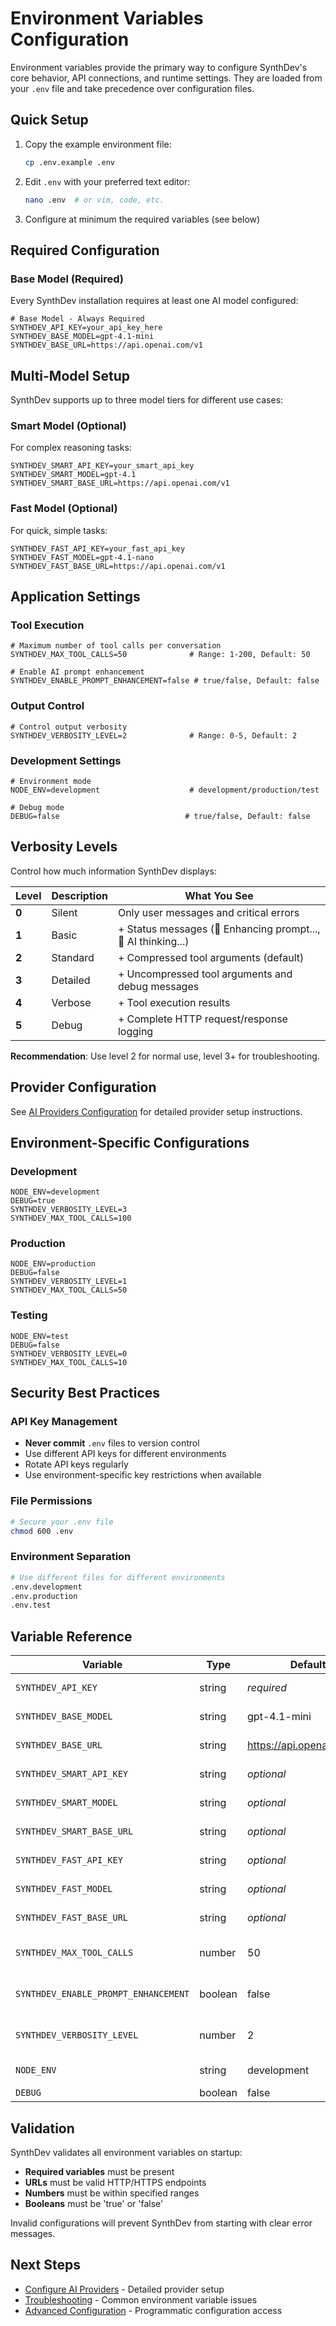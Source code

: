# Environment Variables Configuration

Environment variables provide the primary way to configure SynthDev's core behavior, API connections, and runtime settings. They are loaded from your `.env` file and take precedence over configuration files.

## Quick Setup

1. Copy the example environment file:
   ```bash
   cp .env.example .env
   ```

2. Edit `.env` with your preferred text editor:
   ```bash
   nano .env  # or vim, code, etc.
   ```

3. Configure at minimum the required variables (see below)

## Required Configuration

### Base Model (Required)
Every SynthDev installation requires at least one AI model configured:

```env
# Base Model - Always Required
SYNTHDEV_API_KEY=your_api_key_here
SYNTHDEV_BASE_MODEL=gpt-4.1-mini
SYNTHDEV_BASE_URL=https://api.openai.com/v1
```

## Multi-Model Setup

SynthDev supports up to three model tiers for different use cases:

### Smart Model (Optional)
For complex reasoning tasks:
```env
SYNTHDEV_SMART_API_KEY=your_smart_api_key
SYNTHDEV_SMART_MODEL=gpt-4.1
SYNTHDEV_SMART_BASE_URL=https://api.openai.com/v1
```

### Fast Model (Optional)
For quick, simple tasks:
```env
SYNTHDEV_FAST_API_KEY=your_fast_api_key
SYNTHDEV_FAST_MODEL=gpt-4.1-nano
SYNTHDEV_FAST_BASE_URL=https://api.openai.com/v1
```

## Application Settings

### Tool Execution
```env
# Maximum number of tool calls per conversation
SYNTHDEV_MAX_TOOL_CALLS=50              # Range: 1-200, Default: 50

# Enable AI prompt enhancement
SYNTHDEV_ENABLE_PROMPT_ENHANCEMENT=false # true/false, Default: false
```

### Output Control
```env
# Control output verbosity
SYNTHDEV_VERBOSITY_LEVEL=2              # Range: 0-5, Default: 2
```

### Development Settings
```env
# Environment mode
NODE_ENV=development                    # development/production/test

# Debug mode
DEBUG=false                            # true/false, Default: false
```

## Verbosity Levels

Control how much information SynthDev displays:

| Level | Description | What You See |
|-------|-------------|--------------|
| **0** | Silent | Only user messages and critical errors |
| **1** | Basic | + Status messages (🔄 Enhancing prompt..., 🧠 AI thinking...) |
| **2** | Standard | + Compressed tool arguments (default) |
| **3** | Detailed | + Uncompressed tool arguments and debug messages |
| **4** | Verbose | + Tool execution results |
| **5** | Debug | + Complete HTTP request/response logging |

**Recommendation**: Use level 2 for normal use, level 3+ for troubleshooting.

## Provider Configuration

See [AI Providers Configuration](./providers.md) for detailed provider setup instructions.

## Environment-Specific Configurations

### Development
```env
NODE_ENV=development
DEBUG=true
SYNTHDEV_VERBOSITY_LEVEL=3
SYNTHDEV_MAX_TOOL_CALLS=100
```

### Production
```env
NODE_ENV=production
DEBUG=false
SYNTHDEV_VERBOSITY_LEVEL=1
SYNTHDEV_MAX_TOOL_CALLS=50
```

### Testing
```env
NODE_ENV=test
DEBUG=false
SYNTHDEV_VERBOSITY_LEVEL=0
SYNTHDEV_MAX_TOOL_CALLS=10
```

## Security Best Practices

### API Key Management
- **Never commit** `.env` files to version control
- Use different API keys for different environments
- Rotate API keys regularly
- Use environment-specific key restrictions when available

### File Permissions
```bash
# Secure your .env file
chmod 600 .env
```

### Environment Separation
```bash
# Use different files for different environments
.env.development
.env.production
.env.test
```

## Variable Reference

| Variable | Type | Default | Description |
|----------|------|---------|-------------|
| `SYNTHDEV_API_KEY` | string | *required* | API key for base model |
| `SYNTHDEV_BASE_MODEL` | string | gpt-4.1-mini | Base model name |
| `SYNTHDEV_BASE_URL` | string | https://api.openai.com/v1 | Base model API URL |
| `SYNTHDEV_SMART_API_KEY` | string | *optional* | API key for smart model |
| `SYNTHDEV_SMART_MODEL` | string | *optional* | Smart model name |
| `SYNTHDEV_SMART_BASE_URL` | string | *optional* | Smart model API URL |
| `SYNTHDEV_FAST_API_KEY` | string | *optional* | API key for fast model |
| `SYNTHDEV_FAST_MODEL` | string | *optional* | Fast model name |
| `SYNTHDEV_FAST_BASE_URL` | string | *optional* | Fast model API URL |
| `SYNTHDEV_MAX_TOOL_CALLS` | number | 50 | Maximum tool calls (1-200) |
| `SYNTHDEV_ENABLE_PROMPT_ENHANCEMENT` | boolean | false | Enable prompt enhancement |
| `SYNTHDEV_VERBOSITY_LEVEL` | number | 2 | Output verbosity (0-5) |
| `NODE_ENV` | string | development | Environment mode |
| `DEBUG` | boolean | false | Debug mode |

## Validation

SynthDev validates all environment variables on startup:

- **Required variables** must be present
- **URLs** must be valid HTTP/HTTPS endpoints
- **Numbers** must be within specified ranges
- **Booleans** must be 'true' or 'false'

Invalid configurations will prevent SynthDev from starting with clear error messages.

## Next Steps

- [Configure AI Providers](./providers.md) - Detailed provider setup
- [Troubleshooting](./troubleshooting.md) - Common environment variable issues
- [Advanced Configuration](./advanced.md) - Programmatic configuration access
